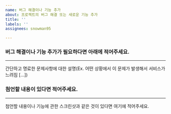 ```yaml
---
name: 버그 해결이나 기능 추가
about: 프로젝트의 버그 해결 또는 새로운 기능 추가
title: ''
labels: ''
assignees: snowman95

---
```


### 버그 해결이나 기능 추가가 필요하다면 아래에 적어주세요.
---
간단하고 명료한 문제사항에 대한 설명(Ex. 어떤 상황에서 이 문제가 발생해서 서비스가 느려짐 [...])

### 첨언할 내용이 있다면 적어주세요.
---
첨언할 내용이나 기능에 관한 스크린샷과 같은 것이 있다면 여기에 적어주세요.
